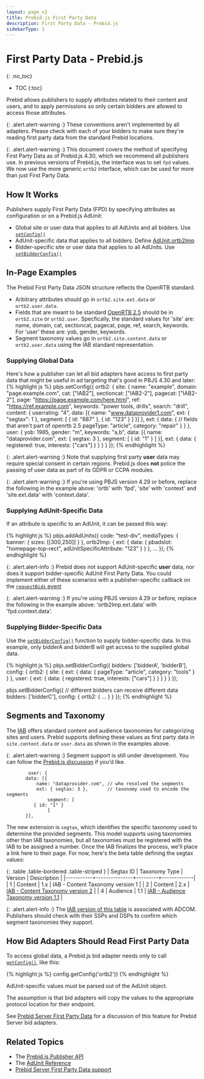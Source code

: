 ```yaml
---
layout: page_v2
title: Prebid.js First Party Data
description: First Party Data - Prebid.js
sidebarType: 1
---
```


# First Party Data - Prebid.js
{: .no_toc}

* TOC
{:toc}

Prebid allows publishers to supply attributes related to their content
and users, and to apply permissions so only certain bidders are allowed
to access those attributes.

{: .alert.alert-warning :}
These conventions aren't implemented by all adapters. Please
check with each of your bidders to make sure they're reading first
party data from the standard Prebid locations.

{: .alert.alert-warning :}
This document covers the method of specifying First Party Data as of Prebid.js 4.30, which
we recommend all publishers use. In previous versions of Prebid.js, the interface was
to set `fpd` values. We now use the more generic `ortb2` interface,
which can be used for more than just First Party Data.

## How It Works

Publishers supply First Party Data (FPD) by specifying attributes as
configuration or on a Prebid.js AdUnit:

- Global site or user data that applies to all AdUnits and all bidders. Use [`setConfig()`](/dev-docs/publisher-api-reference/setConfig.html#setConfig-fpd)
- AdUnit-specific data that applies to all bidders. Define [AdUnit.ortb2Imp](/dev-docs/adunit-reference.html#first-party-data)
- Bidder-specific site or user data that applies to all AdUnits. Use [`setBidderConfig()`](/dev-docs/publisher-api-reference/setBidderConfig.html)

## In-Page Examples

The Prebid First Party Data JSON structure reflects the OpenRTB standard.
- Arbitrary attributes should go in `ortb2.site.ext.data` or `ortb2.user.data`.
- Fields that are meant to be standard [OpenRTB 2.5](https://www.iab.com/wp-content/uploads/2016/03/OpenRTB-API-Specification-Version-2-5-FINAL.pdf) should be in `ortb2.site` or `ortb2.user`. Specfically, the standard values for 'site' are: name, domain, cat, sectioncat, pagecat, page, ref, search, keywords. For 'user' these are: yob, gender, keywords.
- Segment taxonomy values go in `ortb2.site.content.data` or `ortb2.user.data` using the IAB standard representation.

### Supplying Global Data

Here's how a publisher can let all bid adapters have access
to first party data that might be useful in ad targeting that's good in PBJS 4.30 and later:
{% highlight js %}
pbjs.setConfig({
   ortb2: {
       site: {
           name: "example",
           domain: "page.example.com",
           cat: ["IAB2"],
           sectioncat: ["IAB2-2"],
           pagecat: ["IAB2-2"],
           page: "https://page.example.com/here.html",
           ref: "https://ref.example.com",
           keywords: "power tools, drills",
           search: "drill",
           content: {
		userrating: "4",
		data: [{
          	    name: "www.dataprovider1.com",
          	    ext: { "segtax": 1 },
		    segment: [
            		{ id: "687" },
            		{ id: "123" }
		    ]
                }]
	   },
	   ext: {
               data: {   // fields that aren't part of openrtb 2.5
                   pageType: "article",
                   category: "repair"
               }
	   }
        },
        user: {
           yob: 1985,
           gender: "m",
           keywords: "a,b",
	   data: [{
	       name: "dataprovider.com",
	       ext: { segtax: 3 },
               segment: [
		  { id: "1" }
               ]
	   }],
	   ext: {
               data: {
                  registered: true,
                  interests: ["cars"]
	       }
           }
        }
    }
});
{% endhighlight %}

{: .alert.alert-warning :}
Note that supplying first party **user** data may require special
consent in certain regions. Prebid.js does **not** police the passing
of user data as part of its GDPR or CCPA modules.

{: .alert.alert-warning :}
If you're using PBJS version 4.29 or before, replace the following in the example above: 'ortb' with 'fpd', 'site' with 'context' and 'site.ext.data' with 'context.data'.

### Supplying AdUnit-Specific Data

If an attribute is specific to an AdUnit, it can be passed this way:

{% highlight js %}
pbjs.addAdUnits({
    code: "test-div",
    mediaTypes: {
        banner: {
            sizes: [[300,250]]
        }
    },
    ortb2Imp: {
        ext: {
	    data: {
                pbadslot: "homepage-top-rect",
                adUnitSpecificAttribute: "123"
            }
        }
    },
    ...
});
{% endhighlight %}

{: .alert.alert-info :}
Prebid does not support AdUnit-specific **user** data, nor does it support
bidder-specific AdUnit First Party Data. You could implement either of
these scenarios with a publisher-specific callback on the [`requestBids` event](/dev-docs/publisher-api-reference/onEvent.html)

{: .alert.alert-warning :}
If you're using PBJS version 4.29 or before, replace the following in the example above: 'ortb2Imp.ext.data' with 'fpd.context.data'.

### Supplying Bidder-Specific Data

Use the [`setBidderConfig()`](/dev-docs/publisher-api-reference/setBidderConfig.html) function to supply bidder-specific data. In this example, only bidderA and bidderB will get access to the supplied
global data.

{% highlight js %}
pbjs.setBidderConfig({
   bidders: ['bidderA', 'bidderB'],
   config: {
       ortb2: {
           site: {
               ext: {
                   data: {
                      pageType: "article",
                      category: "tools"
                   }
               }
            },
            user: {
               ext: {
                   data: {
                      registered: true,
                      interests: ["cars"]
                   }
               }
           }
       }
   }
});

pbjs.setBidderConfig({ // different bidders can receive different data
   bidders: ['bidderC'],
   config: {
     ortb2: { ... }
   }
});
{% endhighlight %}

## Segments and Taxonomy

The [IAB](https://iab.com) offers standard content and audience taxonomies for categorizing sites and users. Prebid supports defining these values as first party data in `site.content.data` or `user.data` as shown in the examples above.

{: .alert.alert-warning :}
Segment support is still under development. You can follow the [Prebid.js discussion](https://github.com/prebid/Prebid.js/issues/6057) if you'd like.

```
        user: {
	   data: [{
	       name: "dataprovider.com", // who resolved the segments
	       ext: { segtax: 3 },       // taxonomy used to encode the segments
               segment: [
		  { id: "1" }
               ]
	   }],
```

The new extension is `segtax`, which identifies the specific taxonomy used to
determine the provided segments. This model supports using taxonomies other
than IAB taxonomies, but all taxonomies must be registered with the IAB to be
assigned a number. Once the IAB finalizes the process, we'll place a link
here to their page. For now, here's the beta table defining the segtax values:

{: .table .table-bordered .table-striped }
| Segtax ID | Taxonomy Type | Version | Description |
|-----------+---------------+---------+-------------|
| 1 | Content | 1.x | IAB - Content Taxonomy version 1 |
| 2 | Content | 2.x | [IAB - Content Taxonomy version 2](https://iabtechlab.com/wp-content/uploads/2020/12/IABTechLab_Content_Taxonomy_2-2_Final.xlsx) |
| 4 | Audience | 1.1 | [IAB - Audience Taxonomy version 1.1](https://iabtechlab.com/wp-content/uploads/2020/07/IABTL-Audience-Taxonomy-1.1-Final.xlsx) |

{: .alert.alert-info :}
The [IAB version of this table](https://github.com/InteractiveAdvertisingBureau/AdCOM/blob/master/AdCOM%20v1.0%20FINAL.md#list--category-taxonomies-) is associated with ADCOM. Publishers should check with their SSPs and DSPs to confirm which
segment taxonomies they support.

## How Bid Adapters Should Read First Party Data

To access global data, a Prebid.js bid adapter needs only to call [`getConfig()`](/dev-docs/publisher-api-reference/getConfig.html), like this:

{% highlight js %}
config.getConfig('ortb2'))
{% endhighlight %}

AdUnit-specific values must be parsed out of the AdUnit object.

The assumption is that bid adapters will copy the values to the appropriate protocol location for their endpoint.

See [Prebid Server First Party Data](/prebid-server/features/pbs-fpd.html) for a discussion of this feature for Prebid Server bid adapters.

## Related Topics

- The [Prebid.js Publisher API](/dev-docs/publisher-api-reference.html)
- The [AdUnit Reference](/dev-docs/adunit-reference.html)
- [Prebid Server First Party Data support](/prebid-server/features/pbs-fpd.html)
